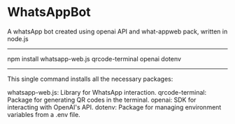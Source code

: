 # WhatsAppBot
A whatsApp bot created using openai API and what-appweb pack, written in node.js

*********************************************************
npm install whatsapp-web.js qrcode-terminal openai dotenv
*********************************************************

This single command installs all the necessary packages:

whatsapp-web.js: Library for WhatsApp interaction.
qrcode-terminal: Package for generating QR codes in the terminal.
openai: SDK for interacting with OpenAI's API.
dotenv: Package for managing environment variables from a .env file.
